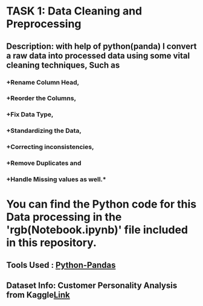 # TASK 1: Data Cleaning and Preprocessing
## Description: with help of python(panda) I convert a raw data into processed data using some vital cleaning techniques, Such as
### +Rename Column Head, 
### +Reorder the Columns, 
### +Fix Data Type, 
### +Standardizing the Data, 
### +Correcting inconsistencies, 
### +Remove Duplicates and 
### +Handle Missing values as well.*
# You can find the Python code for this Data processing in the 'rgb(Notebook.ipynb)' file included in this repository.
## Tools Used : <ins> Python-Pandas <ins/>
## Dataset Info: Customer Personality Analysis from Kaggle[Link](https://www.kaggle.com/datasets/imakash3011/customer-personality-analysis)
